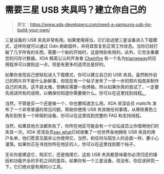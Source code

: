 # 需要三星 USB 夹具吗？建立你自己的

> 原文：<https://www.xda-developers.com/need-a-samsung-usb-jig-build-your-own/>

三星设备的 USB 夹具非常有用。如果使用得当，它们会迫使三星设备进入下载模式，这样你就可以通过 Odin 刷新固件，并将其恢复到正常工作状态。当你已经打破了几乎所有的东西，需要一个新的开始时，这是特别有用的。此外，它完全重置您的闪存计数器。XDA 精英公认的开发者 [Chainfire](http://forum.xda-developers.com/member.php?u=631273) 有一个名为[triangeway](http://www.xda-developers.com/android/triangleaway-updated-for-the-samsung-galaxy-s-iii-and-international-note-possibly-final-release/)的应用程序可以做到这一点，但是有更多的选项总是好的。

如果你发现自己想轻松进入下载模式，你可以建立自己的 USB 夹具。虽然制作自己的照片并不是什么新鲜事，但现在有一个帖子发布了一步一步的照片指南来制作自己的夹具。这不是太难，但确实需要一些焊接。所以如果你真的尝试了，一定要先阅读所有的说明，以确保你知道你需要做什么。你可以在这里找到线程[。](http://forum.xda-developers.com/showthread.php?t=1604707)

当然，不管是买一个还是做一个，你也要知道怎么用。XDA 资深会员 mattcfk 发布了一个非常普遍的常见问题，帮助你使用 USB 夹具做任何事情，从移除黄色三角形到恢复一个砖砌的设备。你可以在这里找到完整的 FAQ 和支持线程。

当然，如果其他方法都失败了，你所在地区可能会有一个论坛成员让你借用他们的夹具一次。XDA 资深会员[say what](http://forum.xda-developers.com/member.php?u=4599745)已经收集了一份世界各地拥有 USB 夹具的用户名单，他们愿意见面并让你使用它。当然，和任何与陌生人的会面一样，要小心谨慎。如果你正在寻找你所在地区的人，你可以在这里找到那个帖子。

无论你是建造它，购买它，还是借用它，这些 USB 夹具都意味着你必须归还的镇纸和功能齐全的手机之间的差异。如果你有一个三星设备，但没有，你应该研究一下。它们绝对是有用的小工具。